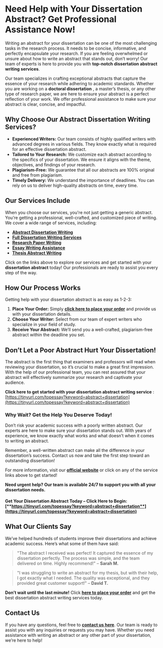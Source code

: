 # Need Help with Your Dissertation Abstract? Get Professional Assistance Now!

Writing an abstract for your dissertation can be one of the most challenging tasks in the research process. It needs to be concise, informative, and perfectly encapsulate your research. If you are feeling overwhelmed or unsure about how to write an abstract that stands out, don’t worry! Our team of experts is here to provide you with **top-notch dissertation abstract writing services**.

Our team specializes in crafting exceptional abstracts that capture the essence of your research while adhering to academic standards. Whether you are working on a **doctoral dissertation** , a master’s thesis, or any other type of research paper, we are here to ensure your abstract is a perfect reflection of your work. We offer professional assistance to make sure your abstract is clear, concise, and impactful.

## Why Choose Our Abstract Dissertation Writing Services?

- **Experienced Writers:** Our team consists of highly qualified writers with advanced degrees in various fields. They know exactly what is required for an effective dissertation abstract.
- **Tailored to Your Research:** We customize each abstract according to the specifics of your dissertation. We ensure it aligns with the theme, objectives, and findings of your research.
- **Plagiarism-Free:** We guarantee that all our abstracts are 100% original and free from plagiarism.
- **Timely Delivery:** We understand the importance of deadlines. You can rely on us to deliver high-quality abstracts on time, every time.

## Our Services Include

When you choose our services, you're not just getting a generic abstract. You’re getting a professional, well-crafted, and customized piece of writing. We cover a wide range of services, including:

- [**Abstract Dissertation Writing**](https://tinyurl.com/topessay?keyword=abstract+dissertation)
- [**Full Dissertation Writing Services**](https://tinyurl.com/topessay?keyword=abstract+dissertation)
- [**Research Paper Writing**](https://tinyurl.com/topessay?keyword=abstract+dissertation)
- [**Essay Writing Assistance**](https://tinyurl.com/topessay?keyword=abstract+dissertation)
- [**Thesis Abstract Writing**](https://tinyurl.com/topessay?keyword=abstract+dissertation)

Click on the links above to explore our services and get started with your **dissertation abstract** today! Our professionals are ready to assist you every step of the way.

## How Our Process Works

Getting help with your dissertation abstract is as easy as 1-2-3:

1. **Place Your Order:** Simply [**click here to place your order**](https://tinyurl.com/topessay?keyword=abstract+dissertation) and provide us with your dissertation details.
2. **Choose Your Writer:** Select from our team of expert writers who specialize in your field of study.
3. **Receive Your Abstract:** We’ll send you a well-crafted, plagiarism-free abstract within the deadline you set.

## Don’t Let a Poor Abstract Hurt Your Dissertation!

The abstract is the first thing that examiners and professors will read when reviewing your dissertation, so it’s crucial to make a great first impression. With the help of our professional team, you can rest assured that your abstract will effectively summarize your research and captivate your audience.

**Click here to get started with your dissertation abstract writing service** : [https://tinyurl.com/topessay?keyword=abstract+dissertation](https://tinyurl.com/topessay?keyword=abstract+dissertation)

### Why Wait? Get the Help You Deserve Today!

Don’t risk your academic success with a poorly written abstract. Our experts are here to make sure your dissertation stands out. With years of experience, we know exactly what works and what doesn’t when it comes to writing an abstract.

Remember, a well-written abstract can make all the difference in your dissertation’s success. Contact us now and take the first step toward an outstanding dissertation!

For more information, visit our [**official website**](https://tinyurl.com/topessay?keyword=abstract+dissertation) or click on any of the service links above to get started!

**Need urgent help? Our team is available 24/7 to support you with all your dissertation needs.**

#### Get Your Dissertation Abstract Today – Click Here to Begin: [**https://tinyurl.com/topessay?keyword=abstract+dissertation**](https://tinyurl.com/topessay?keyword=abstract+dissertation)

## What Our Clients Say

We’ve helped hundreds of students improve their dissertations and achieve academic success. Here’s what some of them have said:

> "The abstract I received was perfect! It captured the essence of my dissertation perfectly. The process was simple, and the team delivered on time. Highly recommend!" – **Sarah M.**

> "I was struggling to write an abstract for my thesis, but with their help, I got exactly what I needed. The quality was exceptional, and they provided great customer support!" – **David T.**

**Don’t wait until the last minute!** Click [**here to place your order**](https://tinyurl.com/topessay?keyword=abstract+dissertation) and get the best dissertation abstract writing services today.

## Contact Us

If you have any questions, feel free to [**contact us here**](https://tinyurl.com/topessay?keyword=abstract+dissertation). Our team is ready to assist you with any inquiries or requests you may have. Whether you need assistance with writing an abstract or any other part of your dissertation, we’re here to help!

